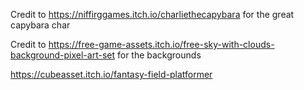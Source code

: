 Credit to https://niffirggames.itch.io/charliethecapybara for the great capybara char

Credit to https://free-game-assets.itch.io/free-sky-with-clouds-background-pixel-art-set for the backgrounds

https://cubeasset.itch.io/fantasy-field-platformer